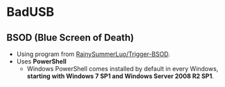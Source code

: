 # BadUSB

## BSOD (Blue Screen of Death)

- Using program from [RainySummerLuo/Trigger-BSOD](https://github.com/RainySummerLuo/Trigger-BSOD).
- Uses **PowerShell**
  - Windows PowerShell comes installed by default in every Windows, **starting with Windows 7 SP1 and Windows Server 2008 R2 SP1**.
